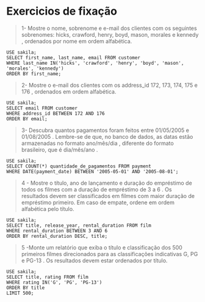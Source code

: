 # Exercicios de fixação

> 1- Mostre o nome, sobrenome e e-mail dos clientes com os seguintes sobrenomes: hicks, crawford, henry, boyd, mason, morales e kennedy , ordenados por nome em ordem alfabética.

```console
USE sakila;
SELECT first_name, last_name, email FROM customer
WHERE last_name IN('hicks', 'crawford', 'henry', 'boyd', 'mason', 'morales', 'kennedy')
ORDER BY first_name;
```

> 2- Mostre o e-mail dos clientes com os address_id 172, 173, 174, 175 e 176 , ordenados em ordem alfabética.

```console
USE sakila;
SELECT email FROM customer
WHERE address_id BETWEEN 172 AND 176
ORDER BY email;
```

> 3- Descubra quantos pagamentos foram feitos entre 01/05/2005 e 01/08/2005 . Lembre-se de que, no banco de dados, as datas estão armazenadas no formato ano/mês/dia , diferente do formato brasileiro, que é dia/mês/ano .

```console
USE sakila;
SELECT COUNT(*) quantidade_de_pagamentos FROM payment
WHERE DATE(payment_date) BETWEEN '2005-05-01' AND '2005-08-01';
```

> 4 - Mostre o título, ano de lançamento e duração do empréstimo de todos os filmes com a duração de empréstimo de 3 a 6 . Os resultados devem ser classificados em filmes com maior duração de empréstimo primeiro. Em caso de empate, ordene em ordem alfabética pelo título.

```console
USE sakila;
SELECT title, release_year, rental_duration FROM film
WHERE rental_duration BETWEEN 3 AND 6
ORDER BY rental_duration DESC, title;
```

> 5 -Monte um relatório que exiba o título e classificação dos 500 primeiros filmes direcionados para as classificações indicativas G, PG e PG-13 . Os resultados devem estar ordenados por título.

```console
USE sakila;
SELECT title, rating FROM film
WHERE rating IN('G', 'PG', 'PG-13')
ORDER BY title
LIMIT 500;
```
